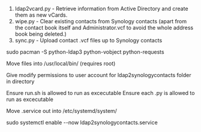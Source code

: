 1. ldap2vcard.py - Retrieve information from Active Directory and create them as new vCards.
2. wipe.py - Clear existing contacts from Synology contacts (apart from the contact book itself and Administrator.vcf to avoid the whole address book being deleted.)
3. sync.py - Upload contact .vcf files up to Synology contacts


sudo pacman -S python-ldap3 python-vobject python-requests

Move files into /usr/local/bin/ (requires root)

Give modify permissions to user account for ldap2synologycontacts folder in directory

Ensure run.sh is allowed to run as excecutable
Ensure each .py is allowed to run as excecutable

Move .service out into /etc/systemd/system/

sudo systemctl enable --now ldap2synologycontacts.service
